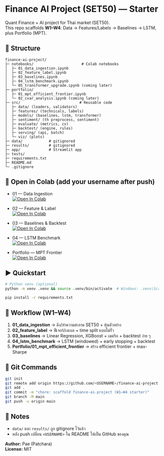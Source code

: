 # Finance AI Project (SET50) — Starter

Quant Finance + AI project for Thai market (SET50).  
This repo scaffolds **W1–W4**: Data → Features/Labels → Baselines → LSTM, plus Portfolio (MPT).

## 📂 Structure
```
finance-ai-project/
├─ notebooks/                      # Colab notebooks
│  ├─ 01_data_ingestion.ipynb
│  ├─ 02_feature_label.ipynb
│  ├─ 03_baselines.ipynb
│  ├─ 04_lstm_benchmark.ipynb
│  └─ 05_transformer_upgrade.ipynb (coming later)
├─ portfolio/
│  ├─ 01_mpt_efficient_frontier.ipynb
│  └─ 02_cvar_analysis.ipynb (coming later)
├─ src/                           # Reusable code
│  ├─ data/ (loaders, validators)
│  ├─ features/ (technicals, labels)
│  ├─ models/ (baselines, lstm, transformer)
│  ├─ sentiment/ (th preprocess, sentiment)
│  ├─ evaluate/ (metrics, cv)
│  ├─ backtest/ (engine, rules)
│  ├─ serving/ (api, batch)
│  └─ viz/ (plots)
├─ data/            # gitignored
├─ results/         # gitignored
├─ app/             # Streamlit app
├─ tests/
├─ requirements.txt
├─ README.md
└─ .gitignore
```

## 🚀 Open in Colab (add your username after push)
- 01 — Data Ingestion  
[![Open In Colab](https://colab.research.google.com/assets/colab-badge.svg)](https://colab.research.google.com/github/<USERNAME>/finance-ai-project/blob/main/notebooks/01_data_ingestion.ipynb)

- 02 — Feature & Label  
[![Open In Colab](https://colab.research.google.com/assets/colab-badge.svg)](https://colab.research.google.com/github/<USERNAME>/finance-ai-project/blob/main/notebooks/02_feature_label.ipynb)

- 03 — Baselines & Backtest  
[![Open In Colab](https://colab.research.google.com/assets/colab-badge.svg)](https://colab.research.google.com/github/<USERNAME>/finance-ai-project/blob/main/notebooks/03_baselines.ipynb)

- 04 — LSTM Benchmark  
[![Open In Colab](https://colab.research.google.com/assets/colab-badge.svg)](https://colab.research.google.com/github/<USERNAME>/finance-ai-project/blob/main/notebooks/04_lstm_benchmark.ipynb)

- Portfolio — MPT Frontier  
[![Open In Colab](https://colab.research.google.com/assets/colab-badge.svg)](https://colab.research.google.com/github/<USERNAME>/finance-ai-project/blob/main/portfolio/01_mpt_efficient_frontier.ipynb)

## ▶️ Quickstart
```bash
# Python venv (optional)
python -m venv .venv && source .venv/bin/activate  # Windows: .venv\Scripts\activate

pip install -r requirements.txt
```

## 🧭 Workflow (W1–W4)
1) **01_data_ingestion** → ดึง/ทำความสะอาด SET50 + หุ้นตัวอย่าง  
2) **02_feature_label** → ฟีเจอร์/เลเบล + time split แบบไม่รั่ว  
3) **03_baselines** → Linear Regression, XGBoost + เมตริก + backtest ง่าย ๆ  
4) **04_lstm_benchmark** → LSTM (windowed) + early stopping + backtest  
5) **Portfolio/01_mpt_efficient_frontier** → สร้าง efficient frontier + max-Sharpe

## 📝 Git Commands
```bash
git init
git remote add origin https://github.com/<USERNAME>/finance-ai-project.git
git add .
git commit -m "chore: scaffold finance-ai-project (W1–W4 starter)"
git branch -M main
git push -u origin main
```

## 📌 Notes
- `data/` และ `results/` ถูก gitignore ไว้แล้ว
- หลัง push เปลี่ยน `<USERNAME>` ใน README ให้เป็น GitHub ของคุณ

**Author:** Pae (Patchara)  
**License:** MIT
